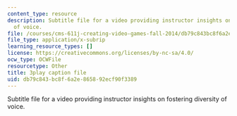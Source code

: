 ```yaml
---
content_type: resource
description: Subtitle file for a video providing instructor insights on fostering  diversity
  of voice.
file: /courses/cms-611j-creating-video-games-fall-2014/db79c843bc8f6a2e865892ecf90f3389_cBoUvyAaEUY.srt
file_type: application/x-subrip
learning_resource_types: []
license: https://creativecommons.org/licenses/by-nc-sa/4.0/
ocw_type: OCWFile
resourcetype: Other
title: 3play caption file
uid: db79c843-bc8f-6a2e-8658-92ecf90f3389
---
```

Subtitle file for a video providing instructor insights on fostering  diversity of voice.